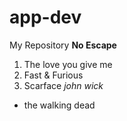 # app-dev
My Repository
**No Escape**
1. The love you give me
2. Fast & Furious
3. Scarface
*john wick*
- the walking dead
